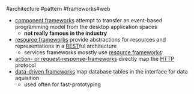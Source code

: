 #architecture #pattern #frameworks#web


- [component frameworks](/component%20frameworks) attempt to transfer an event-based programming model from the desktop application spaces
	- **not really famous in the industry**
- [resource frameworks](/resource%20frameworks) provide abstractions for resources and representations in a [REST](/techstack/network/REST.md)ful architecture
	- services frameworks mosstly use [resource frameworks](/resource%20frameworks)
- [action- or request-response-frameworks](/action-%20or%20request-response-frameworks) directly map the [HTTP](/techstack/network/HTTP.md) protocol
- [data-driven frameworks](/data-driven%20frameworks) map database tables in the interface for data aquisition
	- used often for fast-prototyping